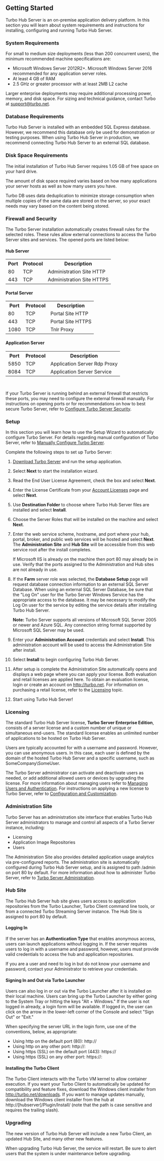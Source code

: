 ## Getting Started

Turbo Hub Server is an on-premise application delivery platform. In this section you will learn about system requirements and instructions for installing, configuring and running Turbo Hub Server.

### System Requirements

For small to medium size deployments (less than 200 concurrent users), the minimum recommended machine specifications are:

- Microsoft Windows Server 2012R2+. Microsoft Windows Server 2016 recommended for any application server roles.
- At least 4 GB of RAM
- 2.5 GHz or greater processor with at least 2MB L2 cache

Larger enterprise deployments may require additional processing power, memory, and disk space. For sizing and technical guidance, contact Turbo at support@turbo.net.

### Database Requirements

Turbo Hub Server is installed with an embedded SQL Express database. However, we recommend this database only be used for demonstration or testing purposes. When using Turbo Hub Server in production, we recommend connecting Turbo Hub Server to an external SQL database.

### Disk Space Requirements

The initial installation of Turbo Hub Server requires 1.05 GB of free space on your hard drive.

The amount of disk space required varies based on how many applications your server hosts as well as how many users you have. 

Turbo DB uses data deduplication to minimize storage consumption when multiple copies of the same data are stored on the server, so your exact needs may vary based on the content being stored.

### Firewall and Security

The Turbo Server installation automatically creates firewall rules for the selected roles. These rules allow external connections to access the Turbo Server sites and services. The opened ports are listed below:

#### Hub Server

<table>
<tbody>
<tr>
    <th>Port</th>
    <th>Protocol</th>
    <th>Description</th>
</tr>
<tr>
    <td>80</td>
    <td>TCP</td>
    <td>Administration Site HTTP</td>
</tr>
<tr>
    <td>443</td>
    <td>TCP</td>
    <td>Administration Site HTTPS</td>
</tr>
</tbody>
</table>

#### Portal Server

<table>
<tbody>
<tr>
    <th>Port</th>
    <th>Protocol</th>
    <th>Description</th>
</tr>
<tr>
    <td>80</td>
    <td>TCP</td>
    <td>Portal Site HTTP</td>
</tr>
<tr>
    <td>443</td>
    <td>TCP</td>
    <td>Portal Site HTTPS</td>
</tr>
<tr>
    <td>1080</td>
    <td>TCP</td>
    <td>Tnlr Proxy</td>
</tr>
</tbody>
</table>

#### Application Server

<table>
<tbody>
<tr>
    <th>Port</th>
    <th>Protocol</th>
    <th>Description</th>
</tr>
<tr>
    <td>5850</td>
    <td>TCP</td>
    <td>Application Server Rdp Proxy</td>
</tr>
<tr>
    <td>8084</td>
    <td>TCP</td>
    <td>Application Server Service</td>
</tr>
</tbody>
</table>
<br/>


If your Turbo Server is running behind an external firewall that restricts these ports, you may need to configure the external firewall manually. For instructions on opening ports or for recommendations on how to best secure Turbo Server, refer to [Configure Turbo Server Security](/docs/server/hub-server/advanced-topics#configure-turbo-server-security).

### Setup

In this section you will learn how to use the Setup Wizard to automatically configure Turbo Server. For details regarding manual configuration of Turbo Server, refer to [Manually Configure Turbo Server](/docs/server/hub-server/advanced-topics#configure-turbo-server-security).

Complete the following steps to set up Turbo Server:

1. [Download Turbo Server](https://turbo.net/server/download) and run the setup application.

2. Select **Next** to start the installation wizard.

3. Read the End User License Agreement, check the box and select **Next**.

4. Enter the License Certificate from your [Account Licenses](https://turbo.net/settings/licenses) page and select **Next**.

4. Use **Destination Folder** to choose where Turbo Hub Server files are installed and select **Install**.

5. Choose the Server Roles that will be installed on the machine and select **Next**.

6. Enter the web service scheme, hostname, and port where your hub, portal, broker, and public web services will be hosted and select **Next**. The **Administration Site** and **Hub Site** will be accessible from this web service root after the install completes.    

    If Microsoft IIS is already on the machine then port 80 may already be in use. Verify that the ports assigned to the Administration and Hub sites are not already in use.

7. If the **Farm** server role was selected, the **Database Setup** page will request database connection information to an external SQL Server Database. When using an external SQL Server Database, be sure that the "Log On" user for the Turbo Server Windows Service has the appropriate access to the database. It may be necessary to modify the Log On user for the service by editing the service details after installing Turbo Hub Server.
    
	**Note:** Turbo Server supports all versions of Microsoft SQL Server 2005 or newer and Azure SQL. Any connection string format supported by Microsoft SQL Server may be used.
	
8. Enter your **Administration Account** credentials and select **Install**. This administration account will be used to access the Administration Site after install.

9. Select **Install** to begin configuring Turbo Hub Server.

10. After setup is complete the Administration Site automatically opens and displays a web page where you can apply your license. Both evaluation and retail licenses are applied here. To obtain an evaluation license, login or create an account on http://turbo.net. For information on purchasing a retail license, refer to the [Licensing](/docs/server/hub-server/getting-started#licensing) topic.

12. Start using Turbo Hub Server!

### Licensing

The standard Turbo Hub Server license, **Turbo Server Enterprise Edition**, consists of a server license and a custom number of unique or simultaneous end-users. The standard license enables an unlimited number of applications to be hosted on Turbo Hub Server.

Users are typically accounted for with a username and password. However, you can use anonymous users. In this case, each user is defined by the domain of the hosted Turbo Hub Server and a specific username, such as SomeCompany\SomeUser. 

The Turbo Server administrator can activate and deactivate users as needed, or add additional allowed users or devices by upgrading the license. For more information about managing users refer to [Managing Users and Authentication](/docs/server/hub-server/administration#managing-users-and-authentication). For instructions on applying a new license to Turbo Server, refer to [Configuration and Customization](/docs/server/hub-server/administration#configuration-and-customization).

### Administration Site

Turbo Server has an administration site interface that enables Turbo Hub Server administrators to manage and control all aspects of a Turbo Server instance, including:

- Licensing
- Application Image Repositories
- Users

The Administration Site also provides detailed application usage analytics via pre-configured reports. The administration site is automatically configured during Turbo Hub Server setup, and is assigned to path /admin on port 80 by default. For more information about how to administer Turbo Server, refer to [Turbo Server Administration](/docs/server/hub-server/administration).

### Hub Site

The Turbo Hub Server hub site gives users access to application repositories from the Turbo Launcher, Turbo Client command line tools, or from a connected Turbo Streaming Server instance. The Hub Site is assigned to port 80 by default.

#### Logging In

If the server has an **Authentication Type** that enables anonymous access, users can launch applications without logging in. If the server requires users to log in with a username and password, however, users must provide valid credentials to access the hub and application repositories.

If you are a user and need to log in but do not know your username and password, contact your Administrator to retrieve your credentials.
 
#### Signing In and Out via Turbo Launcher

Users can also log in or out via the Turbo Launcher after it is installed on their local machine. Users can bring up the Turbo Launcher by either going to the System Tray or hitting the keys "Alt + Windows." If the user is not logged in already, a login form will be available. If logged in, the user can click on the arrow in the lower-left corner of the Console and select "Sign Out" or "Exit." 

When specifying the server URL in the login form, use one of the conventions, below, as appropriate:

- Using http on the default port (80): http://<server>
- Using http on any other port: http://<server>:<port>
- Using https (SSL) on the default port (443): https://<server>
- Using https (SSL) on any other port: https://<server>:<port>

#### Installing the Turbo Client

The Turbo Client interacts with the Turbo VM kernel to allow container execution. If you want your Turbo Client to automatically be updated for compatibility and feature fixes, download the Windows client installer from http://turbo.net/downloads. If you want to manage updates manually, download the Windows client installer from the hub at http://[hubserver]/Plugin/Install/ (note that the path is case sensitive and requires the trailing slash).

### Upgrading

The new version of Turbo Hub Server will include a new Turbo Client, an updated Hub Site, and many other new features.

When upgrading Turbo Hub Server, the service will restart. Be sure to alert users that the system is under maintenance before upgrading.
